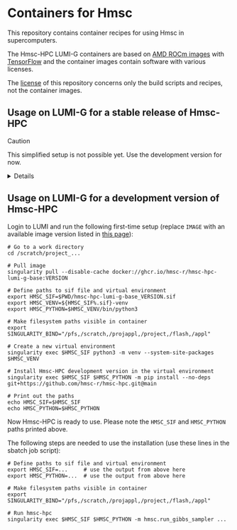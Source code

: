 # Containers for Hmsc

This repository contains container recipes for using Hmsc in supercomputers.

The Hmsc-HPC LUMI-G containers are based on [AMD ROCm images](https://rocm.docs.amd.com/projects/install-on-linux/en/latest/how-to/docker.html) with [TensorFlow](https://hub.docker.com/r/rocm/tensorflow) and the container images contain software with various licenses.

The [license](LICENSE) of this repository concerns only the build scripts and recipes, not the container images.


## Usage on LUMI-G for a stable release of Hmsc-HPC

> [!CAUTION]
> This simplified setup is not possible yet. Use the development version for now.

<details>

Login to LUMI and run the following first-time setup
(replace `VERSION` with an available image version listed in [this page](../../pkgs/container/hmsc-hpc-lumi-g)):

    # Go to a work directory
    cd /scratch/project_...

    # Pull image
    singularity pull --disable-cache docker://ghcr.io/hmsc-r/hmsc-hpc-lumi-g:VERSION

    # Define path to the sif file
    export HMSC_SIF=$PWD/hmsc-hpc-lumi-g_VERSION.sif

    # Print out the path
    echo HMSC_SIF=$HMSC_SIF

Now Hmsc-HPC is ready to use. Please note the `HMSC_SIF` path printed above.

The following steps are needed to use the installation (use these lines in the sbatch job script):

    # Define path to the sif file
    export HMSC_SIF=...     # use the output from above here

    # Make filesystem paths visible in container
    export SINGULARITY_BIND="/pfs,/scratch,/projappl,/project,/flash,/appl"

    # Run hmsc-hpc
    singularity run $HMSC_SIF -m hmsc.run_gibbs_sampler ...

</details>


## Usage on LUMI-G for a development version of Hmsc-HPC

Login to LUMI and run the following first-time setup
(replace `IMAGE` with an available image version listed in [this page](../../pkgs/container/hmsc-hpc-lumi-g-base)):

    # Go to a work directory
    cd /scratch/project_...

    # Pull image
    singularity pull --disable-cache docker://ghcr.io/hmsc-r/hmsc-hpc-lumi-g-base:VERSION

    # Define paths to sif file and virtual environment
    export HMSC_SIF=$PWD/hmsc-hpc-lumi-g-base_VERSION.sif
    export HMSC_VENV=${HMSC_SIF%.sif}-venv
    export HMSC_PYTHON=$HMSC_VENV/bin/python3

    # Make filesystem paths visible in container
    export SINGULARITY_BIND="/pfs,/scratch,/projappl,/project,/flash,/appl"

    # Create a new virtual environment
    singularity exec $HMSC_SIF python3 -m venv --system-site-packages $HMSC_VENV

    # Install Hmsc-HPC development version in the virtual environment
    singularity exec $HMSC_SIF $HMSC_PYTHON -m pip install --no-deps git+https://github.com/hmsc-r/hmsc-hpc.git@main

    # Print out the paths
    echo HMSC_SIF=$HMSC_SIF
    echo HMSC_PYTHON=$HMSC_PYTHON

Now Hmsc-HPC is ready to use. Please note the `HMSC_SIF` and `HMSC_PYTHON` paths printed above.

The following steps are needed to use the installation (use these lines in the sbatch job script):

    # Define paths to sif file and virtual environment
    export HMSC_SIF=...     # use the output from above here
    export HMSC_PYTHON=...  # use the output from above here

    # Make filesystem paths visible in container
    export SINGULARITY_BIND="/pfs,/scratch,/projappl,/project,/flash,/appl"

    # Run hmsc-hpc
    singularity exec $HMSC_SIF $HMSC_PYTHON -m hmsc.run_gibbs_sampler ...

